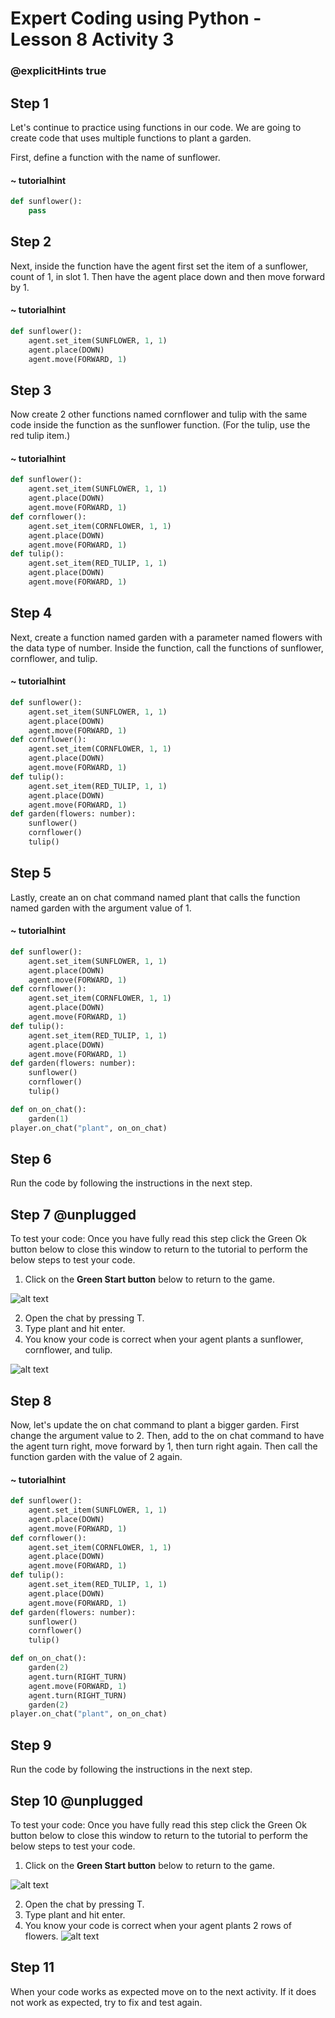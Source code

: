 # Expert Coding using Python - Lesson 8 Activity 3
### @explicitHints true


## Step 1

Let's continue to practice using functions in our code.  We are going to create code that uses multiple functions to plant a garden. 

First, define a function with the name of sunflower.  

#### ~ tutorialhint

```python
def sunflower():
    pass

```

## Step 2

Next, inside the function have the agent first set the item of a sunflower, count of 1, in slot 1.  Then have the agent place down and then move forward by 1. 

#### ~ tutorialhint

```python
def sunflower():
    agent.set_item(SUNFLOWER, 1, 1)
    agent.place(DOWN)
    agent.move(FORWARD, 1)

```

## Step 3

Now create 2 other functions named cornflower and tulip with the same code inside the function as the sunflower function. (For the tulip, use the red tulip item.)

#### ~ tutorialhint

```python
def sunflower():
    agent.set_item(SUNFLOWER, 1, 1)
    agent.place(DOWN)
    agent.move(FORWARD, 1)
def cornflower():
    agent.set_item(CORNFLOWER, 1, 1)
    agent.place(DOWN)
    agent.move(FORWARD, 1)
def tulip():
    agent.set_item(RED_TULIP, 1, 1)
    agent.place(DOWN)
    agent.move(FORWARD, 1)

```

## Step 4

Next, create a function named garden with a parameter named flowers with the data type of number.  Inside the function, call the functions of sunflower, cornflower, and tulip. 

#### ~ tutorialhint

```python
def sunflower():
    agent.set_item(SUNFLOWER, 1, 1)
    agent.place(DOWN)
    agent.move(FORWARD, 1)
def cornflower():
    agent.set_item(CORNFLOWER, 1, 1)
    agent.place(DOWN)
    agent.move(FORWARD, 1)
def tulip():
    agent.set_item(RED_TULIP, 1, 1)
    agent.place(DOWN)
    agent.move(FORWARD, 1)
def garden(flowers: number):
    sunflower()
    cornflower()
    tulip()

```

## Step 5

Lastly, create an on chat command named plant that calls the function named garden with the argument value of 1.  

#### ~ tutorialhint

```python
def sunflower():
    agent.set_item(SUNFLOWER, 1, 1)
    agent.place(DOWN)
    agent.move(FORWARD, 1)
def cornflower():
    agent.set_item(CORNFLOWER, 1, 1)
    agent.place(DOWN)
    agent.move(FORWARD, 1)
def tulip():
    agent.set_item(RED_TULIP, 1, 1)
    agent.place(DOWN)
    agent.move(FORWARD, 1)
def garden(flowers: number):
    sunflower()
    cornflower()
    tulip()

def on_on_chat():
    garden(1)
player.on_chat("plant", on_on_chat)


```

## Step 6

Run the code by following the instructions in the next step.


## Step 7 @unplugged
To test your code:
Once you have fully read this step click the Green Ok button below to close this window to return to the tutorial to perform the below steps to test your code.

1. Click on the **Green Start button** below to return to the game.

  

![alt text](https://expertjs.codingcredentials.com/Lesson1/1.1/1.JPG?raw=true  "Start")

2. Open the chat by pressing T. 
3. Type plant and hit enter. 
4. You know your code is correct when your agent plants a sunflower, cornflower, and tulip.  

![alt text](https://expertjs.codingcredentials.com/Lesson8/8.1/8.1.2a.png?raw=true  "code")

## Step 8

Now, let's update the on chat command to plant a bigger garden. 
First change the argument value to 2.  Then, add to the on chat command to have the agent turn right, move forward by 1, then turn right again.  Then call the function garden with the value of 2 again. 

#### ~ tutorialhint

```python
def sunflower():
    agent.set_item(SUNFLOWER, 1, 1)
    agent.place(DOWN)
    agent.move(FORWARD, 1)
def cornflower():
    agent.set_item(CORNFLOWER, 1, 1)
    agent.place(DOWN)
    agent.move(FORWARD, 1)
def tulip():
    agent.set_item(RED_TULIP, 1, 1)
    agent.place(DOWN)
    agent.move(FORWARD, 1)
def garden(flowers: number):
    sunflower()
    cornflower()
    tulip()

def on_on_chat():
    garden(2)
    agent.turn(RIGHT_TURN)
    agent.move(FORWARD, 1)
    agent.turn(RIGHT_TURN)
    garden(2)
player.on_chat("plant", on_on_chat)


```


## Step 9

Run the code by following the instructions in the next step.


## Step 10 @unplugged
To test your code:
Once you have fully read this step click the Green Ok button below to close this window to return to the tutorial to perform the below steps to test your code.

1. Click on the **Green Start button** below to return to the game.

  

![alt text](https://expertjs.codingcredentials.com/Lesson1/1.1/1.JPG?raw=true  "Start")

2. Open the chat by pressing T. 
3. Type plant and hit enter. 
4. You know your code is correct when your agent plants 2 rows of flowers. 
![alt text](https://expertjs.codingcredentials.com/Lesson8/8.1/8.1.2.png?raw=true  "code")

## Step 11

When your code works as expected move on to the next activity.
If it does not work as expected, try to fix and test again.